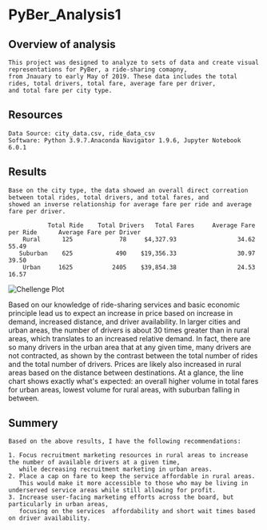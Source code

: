 # PyBer_Analysis1

## Overview of analysis
    This project was designed to analyze to sets of data and create visual representations for PyBer, a ride-sharing comapny,
    from Jnauary to early May of 2019. These data includes the total rides, total drivers, total fare, average fare per driver, 
    and total fare per city type.
## Resources
    Data Source: city_data.csv, ride_data_csv
    Software: Python 3.9.7.Anaconda Navigator 1.9.6, Jupyter Notebook 6.0.1
## Results
    Base on the city type, the data showed an overall direct correation between total rides, total drivers, and total fares, and
    showed an inverse relationship for average fare per ride and average fare per driver.
    
               Total Ride    Total Drivers   Total Fares     Average Fare per Ride      Average Fare per Driver
        Rural	   125	           78	  $4,327.93	                34.62	                  55.49
       Suburban	   625	          490	 $19,356.33	                30.97	                  39.50
        Urban	  1625	         2405	 $39,854.38	                24.53	                  16.57 
   
   
   
   ![Chellenge Plot](PyBer_Analysis1/analysis/Chellenge.png)
   
   

Based on our knowledge of ride-sharing services and basic economic principle lead us to expect an increase in price based on increase in demand, increased distance, and driver availability. In larger cities and urban areas, the number of drivers is about 30 times greater than in rural areas, which translates to an increased relative demand. In fact, there are so many drivers in the urban area that at any given time, many drivers are not contracted, as shown by the contrast between the total number of rides and the total number of drivers. Prices are likely also increased in rural areas based on the distance between destinations. At a glance, the line chart shows exactly what's expected: an overall higher volume in total fares for urban areas, lowest volume for rural areas, with suburban falling in  between.
   

    
    
   
    


## Summery
    Based on the above results, I have the following recommendations:

    1. Focus recruitment marketing resources in rural areas to increase the number of available drivers at a given time, 
       while decreasing recruitment marketing in urban areas.
    2. Place a cap on fare to keep the service affordable in rural areas. 
       This would make it more accessible to those who may be living in underserved service areas while still allowing for profit. 
    3. Increase user-facing marketing efforts across the board, but particularly in urban areas, 
       focusing on the services  affordability and short wait times based on driver availability.
